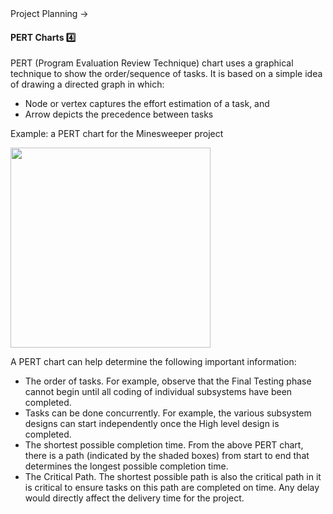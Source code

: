 <link rel="stylesheet" href="{{baseUrl}}/css/textbook.css">

<div class="website-content">

<div id="path">Project Planning &rarr; </div>

<div id="title">

#### PERT Charts :four:

</div>

<div id="body">

PERT (Program Evaluation Review Technique) chart uses a graphical technique to show the order/sequence of tasks. It is based on a simple idea of drawing a directed graph in which:

* Node or vertex captures the effort estimation of a task, and
* Arrow depicts the precedence between tasks

<tip-box>

Example: a PERT chart for the Minesweeper project

<img src="{{baseUrl}}/projectPlanning/pertCharts/images/pert.jpg" height="320" />
<p/>

</tip-box>

A PERT chart can help determine the following important information:

*	The order of tasks. For example, observe that the Final Testing phase cannot begin until all coding of individual subsystems have been completed.
*	Tasks can be done concurrently. For example, the various subsystem designs can start independently once the High level design is completed.
*	The shortest possible completion time. From the above PERT chart, there is a path (indicated by the shaded boxes) from start to end that determines the longest possible completion time.
*	The Critical Path. The shortest possible path is also the critical path in it is critical to ensure tasks on this path are completed on time. Any delay would directly affect the delivery time for the project.

</div>

<div id="extras">
<div>

</div>
